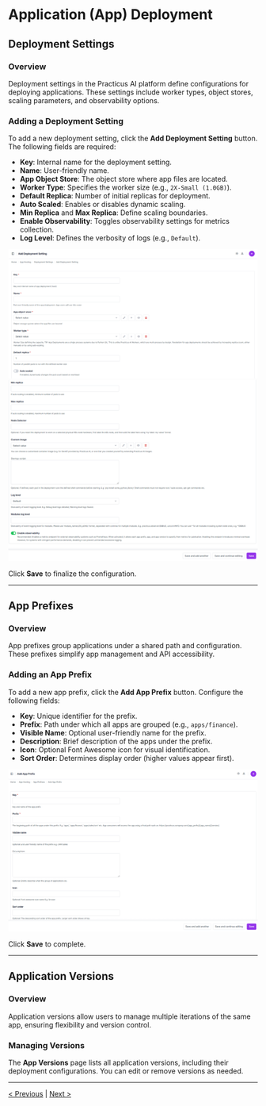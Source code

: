 # Application (App) Deployment

## Deployment Settings

### Overview
Deployment settings in the Practicus AI platform define configurations for deploying applications. These settings include worker types, object stores, scaling parameters, and observability options.


### Adding a Deployment Setting

To add a new deployment setting, click the **Add Deployment Setting** button. The following fields are required:

- **Key**: Internal name for the deployment setting.
- **Name**: User-friendly name.
- **App Object Store**: The object store where app files are located.
- **Worker Type**: Specifies the worker size (e.g., `2X-Small (1.0GB)`).
- **Default Replica**: Number of initial replicas for deployment.
- **Auto Scaled**: Enables or disables dynamic scaling.
- **Min Replica** and **Max Replica**: Define scaling boundaries.
- **Enable Observability**: Toggles observability settings for metrics collection.
- **Log Level**: Defines the verbosity of logs (e.g., `Default`).

![](img\app_host_01.png)
![](img\app_host_02.png)

Click **Save** to finalize the configuration.

---

## App Prefixes

### Overview
App prefixes group applications under a shared path and configuration. These prefixes simplify app management and API accessibility.

### Adding an App Prefix

To add a new app prefix, click the **Add App Prefix** button. Configure the following fields:

- **Key**: Unique identifier for the prefix.
- **Prefix**: Path under which all apps are grouped (e.g., `apps/finance`).
- **Visible Name**: Optional user-friendly name for the prefix.
- **Description**: Brief description of the apps under the prefix.
- **Icon**: Optional Font Awesome icon for visual identification.
- **Sort Order**: Determines display order (higher values appear first).

![](img\app_host_03.png)

Click **Save** to complete.

---

## Application Versions

### Overview
Application versions allow users to manage multiple iterations of the same app, ensuring flexibility and version control.

### Managing Versions

The **App Versions** page lists all application versions, including their deployment configurations. You can edit or remove versions as needed.

---

[< Previous](model-deployment) | [Next >](git-config.md)